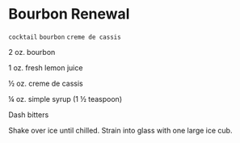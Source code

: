 # Bourbon Renewal

`cocktail` `bourbon` `creme de cassis`

2 oz. bourbon

1 oz. fresh lemon juice

½ oz. creme de cassis

¼ oz. simple syrup \(1 ½ teaspoon\)

Dash bitters

Shake over ice until chilled. Strain into glass with one large ice cub.
